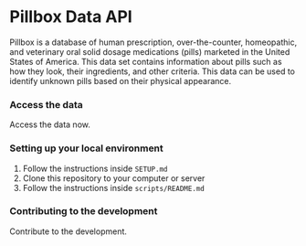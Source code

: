 Pillbox Data API
================

Pillbox is a database of human prescription, over-the-counter, homeopathic, and veterinary oral solid dosage medications (pills) marketed in the United States of America. This data set contains information about pills such as how they look, their ingredients, and other criteria. This data can be used to identify unknown pills based on their physical appearance. 

### Access the data

Access the data now. 

### Setting up your local environment

1. Follow the instructions inside `SETUP.md`
2. Clone this repository to your computer or server 
3. Follow the instructions inside `scripts/README.md`


### Contributing to the development 

Contribute to the development. 
